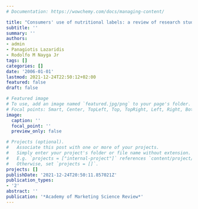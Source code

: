 ```yaml
---
# Documentation: https://wowchemy.com/docs/managing-content/

title: "Consumers' use of nutritional labels: a review of research studies and issues"
subtitle: ''
summary: ''
authors:
- admin
- Panagiotis Lazaridis
- Rodolfo M Nayga Jr
tags: []
categories: []
date: '2006-01-01'
lastmod: 2021-12-24T22:50:12+02:00
featured: false
draft: false

# Featured image
# To use, add an image named `featured.jpg/png` to your page's folder.
# Focal points: Smart, Center, TopLeft, Top, TopRight, Left, Right, BottomLeft, Bottom, BottomRight.
image:
  caption: ''
  focal_point: ''
  preview_only: false

# Projects (optional).
#   Associate this post with one or more of your projects.
#   Simply enter your project's folder or file name without extension.
#   E.g. `projects = ["internal-project"]` references `content/project/deep-learning/index.md`.
#   Otherwise, set `projects = []`.
projects: []
publishDate: '2021-12-24T20:50:11.857021Z'
publication_types:
- '2'
abstract: ''
publication: '*Academy of Marketing Science Review*'
---
```

